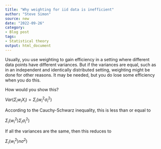 ```yaml
---
title: "Why weighting for iid data is inefficient"
author: "Steve Simon"
source: new
date: "2022-09-26"
category: 
- Blog post
tags:
- Statistical theory
output: html_document
---
```


Usually, you use weighting to gain efficiency in a setting where different data points have different variances. But if the variances are equal, such as in an independent and identically distributed setting, weighting might be done for other reasons. It may be needed, but you do lose some efficiency when you do this.

<!--more-->

How would you show this? 

$Var(\Sigma_i w_iX_i)= \Sigma_i(w_i^2 \sigma_i^2)$

According to the Cauchy-Schwarz inequality, this is less than or equal to 

$\Sigma_i(w_i^2)\Sigma_i \sigma_i^2)$

If all the variances are the same, then this reduces to 

$\Sigma_i(w_i^2)n\sigma^2)$


